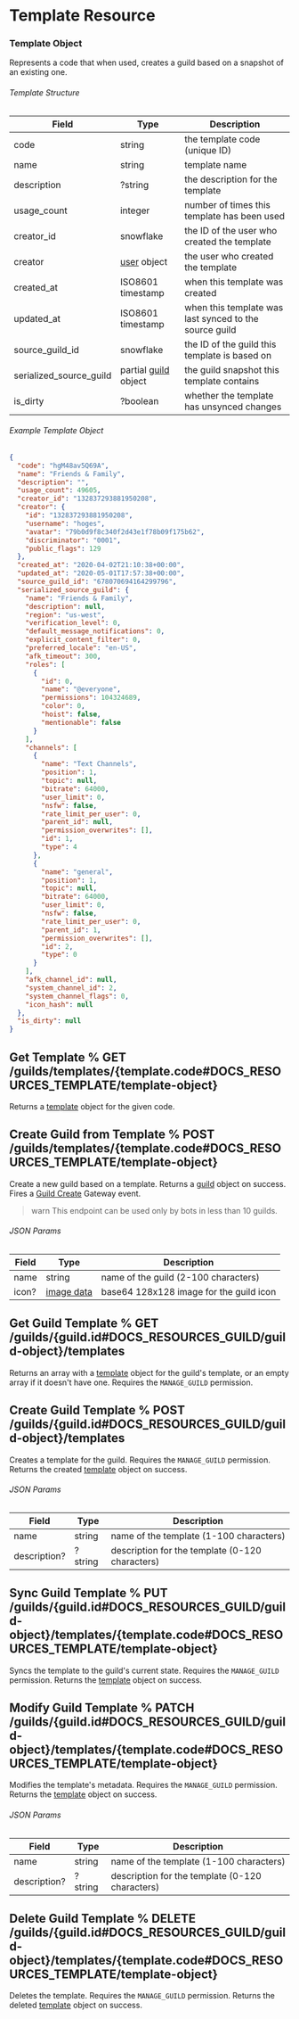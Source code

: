 # Template Resource

### Template Object

Represents a code that when used, creates a guild based on a snapshot of an existing one.

###### Template Structure

| Field                   | Type                                                       | Description                                            |
|-------------------------|------------------------------------------------------------|--------------------------------------------------------|
| code                    | string                                                     | the template code (unique ID)                          |
| name                    | string                                                     | template name                                          |
| description             | ?string                                                    | the description for the template                       |
| usage_count             | integer                                                    | number of times this template has been used            |
| creator_id              | snowflake                                                  | the ID of the user who created the template            |
| creator                 | [user](#DOCS_RESOURCES_USER/user-object) object            | the user who created the template                      |
| created_at              | ISO8601 timestamp                                          | when this template was created                         |
| updated_at              | ISO8601 timestamp                                          | when this template was last synced to the source guild |
| source_guild_id         | snowflake                                                  | the ID of the guild this template is based on          |
| serialized_source_guild | partial [guild](#DOCS_RESOURCES_GUILD/guild-object) object | the guild snapshot this template contains              |
| is_dirty                | ?boolean                                                   | whether the template has unsynced changes              |

###### Example Template Object

```json
{
  "code": "hgM48av5Q69A",
  "name": "Friends & Family",
  "description": "",
  "usage_count": 49605,
  "creator_id": "132837293881950208",
  "creator": {
    "id": "132837293881950208",
    "username": "hoges",
    "avatar": "79b0d9f8c340f2d43e1f78b09f175b62",
    "discriminator": "0001",
    "public_flags": 129
  },
  "created_at": "2020-04-02T21:10:38+00:00",
  "updated_at": "2020-05-01T17:57:38+00:00",
  "source_guild_id": "678070694164299796",
  "serialized_source_guild": {
    "name": "Friends & Family",
    "description": null,
    "region": "us-west",
    "verification_level": 0,
    "default_message_notifications": 0,
    "explicit_content_filter": 0,
    "preferred_locale": "en-US",
    "afk_timeout": 300,
    "roles": [
      {
        "id": 0,
        "name": "@everyone",
        "permissions": 104324689,
        "color": 0,
        "hoist": false,
        "mentionable": false
      }
    ],
    "channels": [
      {
        "name": "Text Channels",
        "position": 1,
        "topic": null,
        "bitrate": 64000,
        "user_limit": 0,
        "nsfw": false,
        "rate_limit_per_user": 0,
        "parent_id": null,
        "permission_overwrites": [],
        "id": 1,
        "type": 4
      },
      {
        "name": "general",
        "position": 1,
        "topic": null,
        "bitrate": 64000,
        "user_limit": 0,
        "nsfw": false,
        "rate_limit_per_user": 0,
        "parent_id": 1,
        "permission_overwrites": [],
        "id": 2,
        "type": 0
      }
    ],
    "afk_channel_id": null,
    "system_channel_id": 2,
    "system_channel_flags": 0,
    "icon_hash": null
  },
  "is_dirty": null
}
```

## Get Template % GET /guilds/templates/{template.code#DOCS_RESOURCES_TEMPLATE/template-object}

Returns a [template](#DOCS_RESOURCES_TEMPLATE/template-object) object for the given code.

## Create Guild from Template % POST /guilds/templates/{template.code#DOCS_RESOURCES_TEMPLATE/template-object}

Create a new guild based on a template. Returns a [guild](#DOCS_RESOURCES_GUILD/guild-object) object on success. Fires a [Guild Create](#DOCS_TOPICS_GATEWAY/guild-create) Gateway event.

> warn
> This endpoint can be used only by bots in less than 10 guilds.

###### JSON Params

| Field | Type                                     | Description                             |
|-------|------------------------------------------|-----------------------------------------|
| name  | string                                   | name of the guild (2-100 characters)    |
| icon? | [image data](#DOCS_REFERENCE/image-data) | base64 128x128 image for the guild icon |

## Get Guild Template % GET /guilds/{guild.id#DOCS_RESOURCES_GUILD/guild-object}/templates

Returns an array with a [template](#DOCS_RESOURCES_TEMPLATE/template-object) object for the guild's template, or an empty array if it doesn't have one.  Requires the `MANAGE_GUILD` permission.

## Create Guild Template % POST /guilds/{guild.id#DOCS_RESOURCES_GUILD/guild-object}/templates

Creates a template for the guild. Requires the `MANAGE_GUILD` permission. Returns the created [template](#DOCS_RESOURCES_TEMPLATE/template-object) object on success.

###### JSON Params

| Field        | Type    | Description                                     |
|--------------|---------|-------------------------------------------------|
| name         | string  | name of the template (1-100 characters)         |
| description? | ?string | description for the template (0-120 characters) |

## Sync Guild Template % PUT /guilds/{guild.id#DOCS_RESOURCES_GUILD/guild-object}/templates/{template.code#DOCS_RESOURCES_TEMPLATE/template-object}

Syncs the template to the guild's current state. Requires the `MANAGE_GUILD` permission. Returns the [template](#DOCS_RESOURCES_TEMPLATE/template-object) object on success.

## Modify Guild Template % PATCH /guilds/{guild.id#DOCS_RESOURCES_GUILD/guild-object}/templates/{template.code#DOCS_RESOURCES_TEMPLATE/template-object}

Modifies the template's metadata. Requires the `MANAGE_GUILD` permission. Returns the [template](#DOCS_RESOURCES_TEMPLATE/template-object) object on success.

###### JSON Params

| Field        | Type    | Description                                     |
|--------------|---------|-------------------------------------------------|
| name         | string  | name of the template (1-100 characters)         |
| description? | ?string | description for the template (0-120 characters) |

## Delete Guild Template % DELETE /guilds/{guild.id#DOCS_RESOURCES_GUILD/guild-object}/templates/{template.code#DOCS_RESOURCES_TEMPLATE/template-object}

Deletes the template. Requires the `MANAGE_GUILD` permission. Returns the deleted [template](#DOCS_RESOURCES_TEMPLATE/template-object) object on success.
